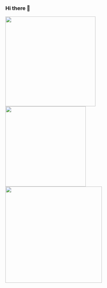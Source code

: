 ### Hi there 👋
<img align="center" width="280em"  src="https://github-readme-stats.vercel.app/api?username=nurhossainarman&show_icons=true&theme=radical&hide_border=true&count_private=false"/><img align="center" width="250em" src="https://github-readme-stats.vercel.app/api/top-langs/?username=nurhossainarman&layout=compact&theme=radical&hide_border=true&count_private=false"/><img align="center" width="300em"    src="https://github-readme-streak-stats.herokuapp.com/?user=nurhossainarman&theme=radical&hide_border=truee&count_private=false"/>

<!--
**nurhossainarman/nurhossainarman** is a ✨ _special_ ✨ repository because its `README.md` (this file) appears on your GitHub profile.

Here are some ideas to get you started:

- 🔭 I’m currently working on ...
- 🌱 I’m currently learning ...
- 👯 I’m looking to collaborate on ...
- 🤔 I’m looking for help with ...
- 💬 Ask me about ...
- 📫 How to reach me: ...
- 😄 Pronouns: ...
- ⚡ Fun fact: ...
-->
